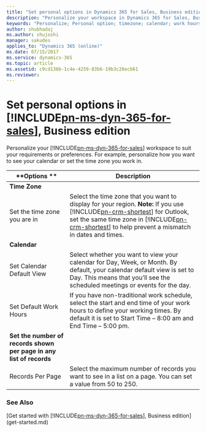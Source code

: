 ```yaml
---
title: "Set personal options in Dynamics 365 for Sales, Business edition | Microsoft Docs"
description: "Personalize your workspace in Dynamics 365 for Sales, Business edition. "
keywords: "Personalize; Personal option; timezone; calendar; work hours"
author: shubhadaj
ms.author: shujoshi
manager: sakudes
applies_to: "Dynamics 365 (online)"
ms.date: 07/15/2017
ms.service: dynamics-365
ms.topic: article
ms.assetid: c9cd136b-1c4e-4259-83b6-19b3c26ecb61
ms.reviewer: 
---
```

# Set personal options in [!INCLUDE[pn-ms-dyn-365-for-sales](../includes/pn-ms-dyn-365-for-sales.md)], Business edition

Personalize your [!INCLUDE[pn-ms-dyn-365-for-sales](../includes/pn-ms-dyn-365-for-sales.md)] workspace to suit your requirements or preferences. For example, personalize how you want to see your calendar or set the time zone you work in.

| **Options **        | **Description**           |
|---------------------|---------------------------|
| **Time Zone**       |                           |
| Set the time zone you are in    | Select the time zone that you want to display for your region. **Note:** If you use [!INCLUDE[pn-crm-shortest](../includes/pn-crm-shortest.md)] for Outlook, set the same time zone in [!INCLUDE[pn-crm-shortest](../includes/pn-crm-shortest.md)] to help prevent a mismatch in dates and times.|
| **Calendar**        |                           |
| Set Calendar Default View      | Select whether you want to view your calendar for Day, Week, or Month. By default, your calendar default view is set to Day. This means that you’ll see the scheduled meetings or events for the day. |
| Set Default Work Hours    | If you have non-traditional work schedule, select the start and end time of your work hours to define your working times. By default it is set to Start Time – 8:00 am and End Time – 5:00 pm.        |
| **Set the number of records shown per page in any list of records**   |          |
| Records Per Page    | Select the maximum number of records you want to see in a list on a page. You can set a value from 50 to 250.    |



### See Also

[Get started with [!INCLUDE[pn-ms-dyn-365-for-sales](../includes/pn-ms-dyn-365-for-sales.md)], Business edition](get-started.md)
